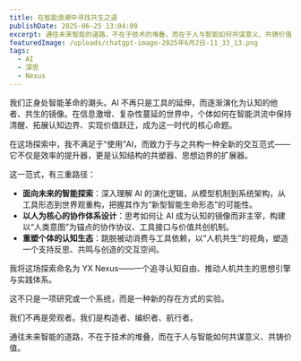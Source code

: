 ```yaml
---
title: 在智能浪潮中寻找共生之道
publishDate: 2025-06-25 13:04:00
excerpt: 通往未来智能的道路，不在于技术的堆叠，而在于人与智能如何共谋意义、共铸价值。
featuredImage: /uploads/chatgpt-image-2025年6月2日-11_33_13.png
tags:
  - AI
  - 深思
  - Nexus
---
```

我们正身处智能革命的潮头。AI 不再只是工具的延伸，而逐渐演化为认知的他者、共生的镜像。在信息激增、复杂性蔓延的世界中，个体如何在智能洪流中保持清醒、拓展认知边界、实现价值跃迁，成为这一时代的核心命题。

在这场探索中，我不满足于“使用”AI，而致力于与之共构一种全新的交互范式——它不仅是效率的提升器，更是认知结构的共塑器、思想边界的扩展器。

这一范式，有三重路径：

* **面向未来的智能探索**：深入理解 AI 的演化逻辑，从模型机制到系统架构，从工具形态到世界观重构，把握其作为“新型智能生命形态”的可能性。
* **以人为核心的协作体系设计**：思考如何让 AI 成为认知的镜像而非主宰，构建以“人类意图”为锚点的协作协议、工具接口与价值共创机制。
* **重塑个体的认知生态**：跳脱被动消费与工具依赖，以“人机共生”的视角，塑造一个支持反思、共鸣与创造的交互空间。

我将这场探索命名为 YX Nexus——一个追寻认知自由、推动人机共生的思想引擎与实践体系。

这不只是一项研究或一个系统，而是一种新的存在方式的实验。

我们不再是旁观者。我们是构造者、编织者、航行者。

通往未来智能的道路，不在于技术的堆叠，而在于人与智能如何共谋意义、共铸价值。
